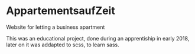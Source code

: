# AppartementsaufZeit
Website for letting a business apartment

This was an educational project, 
done during an apprentiship in early 2018, 
later on it was addapted to scss, to learn sass.
